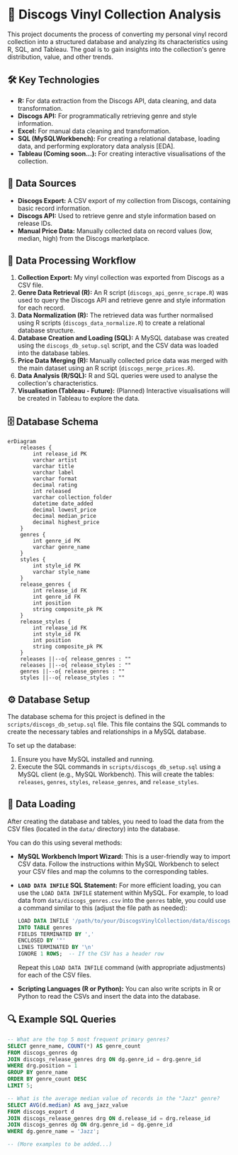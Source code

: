# 🎵 Discogs Vinyl Collection Analysis

This project documents the process of converting my personal vinyl record collection into a structured database and analyzing its characteristics using R, SQL, and Tableau. The goal is to gain insights into the collection's genre distribution, value, and other trends.

## 🛠️ Key Technologies

* **R:** For data extraction from the Discogs API, data cleaning, and data transformation.
* **Discogs API:** For programmatically retrieving genre and style information.
* **Excel:** For manual data cleaning and transformation.
* **SQL (MySQLWorkbench):** For creating a relational database, loading data, and performing exploratory data analysis [EDA].
* **Tableau (Coming soon...):** For creating interactive visualisations of the collection.

## 💾 Data Sources

* **Discogs Export:** A CSV export of my collection from Discogs, containing basic record information.
* **Discogs API:** Used to retrieve genre and style information based on release IDs.
* **Manual Price Data:** Manually collected data on record values (low, median, high) from the Discogs marketplace.

## 🔄 Data Processing Workflow

1.  **Collection Export:** My vinyl collection was exported from Discogs as a CSV file.
2.  **Genre Data Retrieval (R):** An R script (`discogs_api_genre_scrape.R`) was used to query the Discogs API and retrieve genre and style information for each record.
3.  **Data Normalization (R):** The retrieved data was further normalised using R scripts (`discogs_data_normalize.R`) to create a relational database structure.
4.  **Database Creation and Loading (SQL):** A MySQL database was created using the `discogs_db_setup.sql` script, and the CSV data was loaded into the database tables.
5.  **Price Data Merging (R):** Manually collected price data was merged with the main dataset using an R script (`discogs_merge_prices.R`).
6.  **Data Analysis (R/SQL):** R and SQL queries were used to analyse the collection's characteristics.
7.  **Visualisation (Tableau - Future):** (Planned) Interactive visualisations will be created in Tableau to explore the data.

## 🗄️ Database Schema

```mermaid
erDiagram
    releases {
        int release_id PK
        varchar artist
        varchar title
        varchar label
        varchar format
        decimal rating
        int released
        varchar collection_folder
        datetime date_added
        decimal lowest_price
        decimal median_price
        decimal highest_price
    }
    genres {
        int genre_id PK
        varchar genre_name
    }
    styles {
        int style_id PK
        varchar style_name
    }
    release_genres {
        int release_id FK
        int genre_id FK
        int position
        string composite_pk PK
    }
    release_styles {
        int release_id FK
        int style_id FK
        int position
        string composite_pk PK
    }
    releases ||--o{ release_genres : ""
    releases ||--o{ release_styles : ""
    genres ||--o{ release_genres : ""
    styles ||--o{ release_styles : ""
```


## ⚙️ Database Setup

The database schema for this project is defined in the `scripts/discogs_db_setup.sql` file. This file contains the SQL commands to create the necessary tables and relationships in a MySQL database.

To set up the database:

1.  Ensure you have MySQL installed and running.
2.  Execute the SQL commands in `scripts/discogs_db_setup.sql` using a MySQL client (e.g., MySQL Workbench). This will create the tables: `releases`, `genres`, `styles`, `release_genres`, and `release_styles`.

## 💾 Data Loading

After creating the database and tables, you need to load the data from the CSV files (located in the `data/` directory) into the database.

You can do this using several methods:

* **MySQL Workbench Import Wizard:** This is a user-friendly way to import CSV data. Follow the instructions within MySQL Workbench to select your CSV files and map the columns to the corresponding tables.
* **`LOAD DATA INFILE` SQL Statement:** For more efficient loading, you can use the `LOAD DATA INFILE` statement within MySQL. For example, to load data from `data/discogs_genres.csv` into the `genres` table, you could use a command similar to this (adjust the file path as needed):

    ```sql
    LOAD DATA INFILE '/path/to/your/DiscogsVinylCollection/data/discogs_genres.csv'
    INTO TABLE genres
    FIELDS TERMINATED BY ','
    ENCLOSED BY '"'
    LINES TERMINATED BY '\n'
    IGNORE 1 ROWS;  -- If the CSV has a header row
    ```

    Repeat this `LOAD DATA INFILE` command (with appropriate adjustments) for each of the CSV files.

* **Scripting Languages (R or Python):** You can also write scripts in R or Python to read the CSVs and insert the data into the database.

## 🔍 Example SQL Queries

```sql
-- What are the top 5 most frequent primary genres?
SELECT genre_name, COUNT(*) AS genre_count
FROM discogs_genres dg
JOIN discogs_release_genres drg ON dg.genre_id = drg.genre_id
WHERE drg.position = 1
GROUP BY genre_name
ORDER BY genre_count DESC
LIMIT 5;

-- What is the average median value of records in the "Jazz" genre?
SELECT AVG(d.median) AS avg_jazz_value
FROM discogs_export d
JOIN discogs_release_genres drg ON d.release_id = drg.release_id
JOIN discogs_genres dg ON drg.genre_id = dg.genre_id
WHERE dg.genre_name = 'Jazz';

-- (More examples to be added...)
```

